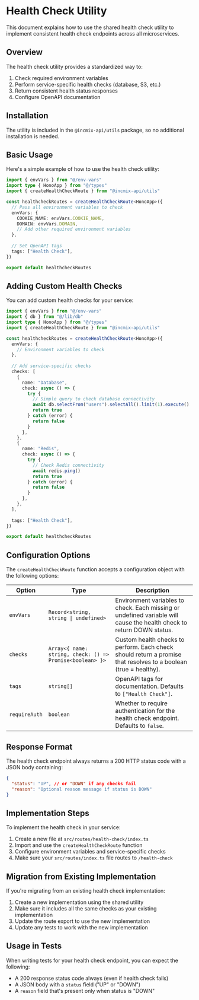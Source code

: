 # Health Check Utility

This document explains how to use the shared health check utility to implement consistent health check endpoints across all microservices.

## Overview

The health check utility provides a standardized way to:

1. Check required environment variables
2. Perform service-specific health checks (database, S3, etc.)
3. Return consistent health status responses
4. Configure OpenAPI documentation

## Installation

The utility is included in the `@incmix-api/utils` package, so no additional installation is needed.

## Basic Usage

Here's a simple example of how to use the health check utility:

```typescript
import { envVars } from "@/env-vars"
import type { HonoApp } from "@/types"
import { createHealthCheckRoute } from "@incmix-api/utils"

const healthcheckRoutes = createHealthCheckRoute<HonoApp>({
  // Pass all environment variables to check
  envVars: {
    COOKIE_NAME: envVars.COOKIE_NAME,
    DOMAIN: envVars.DOMAIN,
    // Add other required environment variables
  },
  
  // Set OpenAPI tags
  tags: ["Health Check"],
})

export default healthcheckRoutes
```

## Adding Custom Health Checks

You can add custom health checks for your service:

```typescript
import { envVars } from "@/env-vars"
import { db } from "@/lib/db"
import type { HonoApp } from "@/types"
import { createHealthCheckRoute } from "@incmix-api/utils"

const healthcheckRoutes = createHealthCheckRoute<HonoApp>({
  envVars: {
    // Environment variables to check
  },
  
  // Add service-specific checks
  checks: [
    {
      name: "Database",
      check: async () => {
        try {
          // Simple query to check database connectivity
          await db.selectFrom("users").selectAll().limit(1).execute()
          return true
        } catch (error) {
          return false
        }
      },
    },
    {
      name: "Redis",
      check: async () => {
        try {
          // Check Redis connectivity
          await redis.ping()
          return true
        } catch (error) {
          return false
        }
      },
    },
  ],
  
  tags: ["Health Check"],
})

export default healthcheckRoutes
```

## Configuration Options

The `createHealthCheckRoute` function accepts a configuration object with the following options:

| Option | Type | Description |
|--------|------|-------------|
| `envVars` | `Record<string, string \| undefined>` | Environment variables to check. Each missing or undefined variable will cause the health check to return DOWN status. |
| `checks` | `Array<{ name: string, check: () => Promise<boolean> }>` | Custom health checks to perform. Each check should return a promise that resolves to a boolean (true = healthy). |
| `tags` | `string[]` | OpenAPI tags for documentation. Defaults to `["Health Check"]`. |
| `requireAuth` | `boolean` | Whether to require authentication for the health check endpoint. Defaults to `false`. |

## Response Format

The health check endpoint always returns a 200 HTTP status code with a JSON body containing:

```json
{
  "status": "UP", // or "DOWN" if any checks fail
  "reason": "Optional reason message if status is DOWN"
}
```

## Implementation Steps

To implement the health check in your service:

1. Create a new file at `src/routes/health-check/index.ts`
2. Import and use the `createHealthCheckRoute` function
3. Configure environment variables and service-specific checks
4. Make sure your `src/routes/index.ts` file routes to `/health-check`

## Migration from Existing Implementation

If you're migrating from an existing health check implementation:

1. Create a new implementation using the shared utility
2. Make sure it includes all the same checks as your existing implementation
3. Update the route export to use the new implementation
4. Update any tests to work with the new implementation

## Usage in Tests

When writing tests for your health check endpoint, you can expect the following:

- A 200 response status code always (even if health check fails)
- A JSON body with a `status` field ("UP" or "DOWN")
- A `reason` field that's present only when status is "DOWN"
